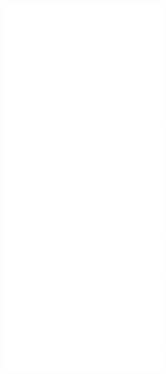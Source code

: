 <picture>
<img src="./github-metrics.svg" alt="Metrics">
</picture>
<picture>
<img src="./metrics.plugin.isocalendar.fullyear.svg" alt="Iso Calendar">
</picture>
<picture>
<img src="./metrics.plugin.languages.details.svg" alt="Languages">
</picture>
<picture>
<img src="./metrics.plugin.licenses.ratio.svg" alt="Licenses">
</picture>
<picture>
<img src="./metrics.plugin.wakatime.svg" alt="Wakatime, tracked fom 28.7.2024">
</picture>
<!--
**caesarakalaeii/caesarakalaeii** is a ✨ _special_ ✨ repository because its `README.md` (this file) appears on your GitHub profile.
